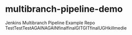 # multibranch-pipeline-demo
Jenkins Multibranch Pipeline Example Repo TestTestTestAGAINAGAINfinalfinalGITGITfinalUGHkillmedie
